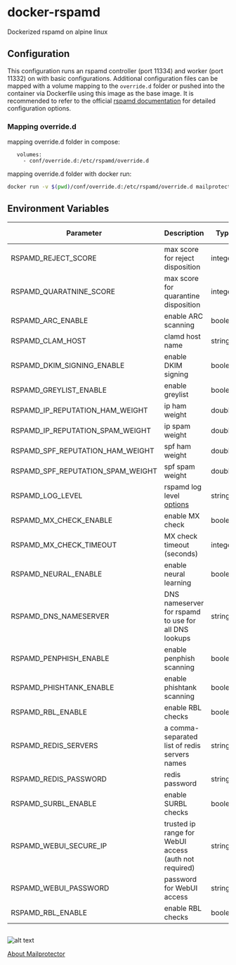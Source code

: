 # docker-rspamd
Dockerized rspamd on alpine linux

## Configuration
This configuration runs an rspamd controller (port 11334) and worker (port 11332) on with basic configurations. Additional configuration files can be mapped with a volume mapping to the `override.d` folder or pushed into the container via Dockerfile using this image as the base image. It is recommended to refer to the official [rspamd documentation](https://rspamd.com/doc/configuration/index.html) for detailed configuration options.

### Mapping override.d
mapping override.d folder in compose:
```
   volumes:
     - conf/override.d:/etc/rspamd/override.d
```

mapping override.d folder with docker run:
```bash
docker run -v $(pwd)/conf/override.d:/etc/rspamd/override.d mailprotector/rspamd:latest
```

## Environment Variables

| Parameter                         | Description                                                                   | Type    | Default Value |
| --------------------------------- | ----------------------------------------------------------------------------- | ------- | ------------- |
| RSPAMD_REJECT_SCORE               | max score for reject disposition                                              | integer | 12            |
| RSPAMD_QUARATNINE_SCORE           | max score for quarantine disposition                                          | integer | 6             |
| RSPAMD_ARC_ENABLE                 | enable ARC scanning                                                           | boolean | false         |
| RSPAMD_CLAM_HOST                  | clamd host name                                                               | string  | false         |
| RSPAMD_DKIM_SIGNING_ENABLE        | enable DKIM signing                                                           | boolean | false         |
| RSPAMD_GREYLIST_ENABLE            | enable greylist                                                               | boolean | false         |
| RSPAMD_IP_REPUTATION_HAM_WEIGHT   | ip ham weight                                                                 | double  | 1.0           |
| RSPAMD_IP_REPUTATION_SPAM_WEIGHT  | ip spam weight                                                                | double  | 4.0           |
| RSPAMD_SPF_REPUTATION_HAM_WEIGHT  | spf ham weight                                                                | double  | 1.0           |
| RSPAMD_SPF_REPUTATION_SPAM_WEIGHT | spf spam weight                                                               | double  | 2.0           |
| RSPAMD_LOG_LEVEL                  | rspamd log level [options](https://rspamd.com/doc/configuration/logging.html) | string  | info          |
| RSPAMD_MX_CHECK_ENABLE            | enable MX check                                                               | boolean | true          |
| RSPAMD_MX_CHECK_TIMEOUT           | MX check timeout (seconds)                                                    | integer | 10            |
| RSPAMD_NEURAL_ENABLE              | enable neural learning                                                        | boolean | false         |
| RSPAMD_DNS_NAMESERVER             | DNS nameserver for rspamd to use for all DNS lookups                          | string  | localhost     |
| RSPAMD_PENPHISH_ENABLE            | enable penphish scanning                                                      | boolean | true          |
| RSPAMD_PHISHTANK_ENABLE           | enable phishtank scanning                                                     | boolean | true          |
| RSPAMD_RBL_ENABLE                 | enable RBL checks                                                             | boolean | false         |
| RSPAMD_REDIS_SERVERS              | a comma-separated list of redis servers names                                 | string  | redis         |
| RSPAMD_REDIS_PASSWORD             | redis password                                                                | string  | n/a (unset)   |
| RSPAMD_SURBL_ENABLE               | enable SURBL checks                                                           | boolean | true          |
| RSPAMD_WEBUI_SECURE_IP            | trusted ip range for WebUI access (auth not required)                         | string  | 127.0.0.1/32  |
| RSPAMD_WEBUI_PASSWORD             | password for WebUI access                                                     | string  | n/a (unset)   |
| RSPAMD_RBL_ENABLE                 | enable RBL checks                                                             | boolean | false         |

##

![alt text](https://i1.wp.com/mailprotector.com/wp-content/uploads/2020/03/cropped-logo-2x.png)

[About Mailprotector](https://mailprotector.com/about-mailprotector)